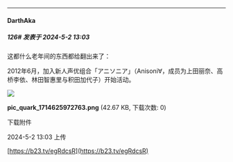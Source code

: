 ﻿
*****

####  DarthAka  
##### 126#       发表于 2024-5-2 13:03

这都什么老年间的东西都给翻出来了：

2012年6月，加入新人声优组合「アニソニア」（Anisoni∀，成员为上田丽奈、高桥李依、林田智惠里与积田加代子）开始活动。

<img src="https://img.saraba1st.com/forum/202405/02/130331akn66ztb0tf0m2tc.png" referrerpolicy="no-referrer">

<strong>pic_quark_1714625972763.png</strong> (42.67 KB, 下载次数: 0)

下载附件

2024-5-2 13:03 上传

[https://b23.tv/egRdcsR](https://b23.tv/egRdcsR)

